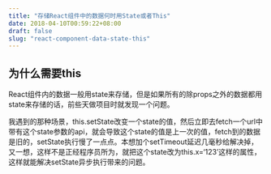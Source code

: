 ```yaml
---
title: "存储React组件中的数据何时用State或者This"
date: 2018-04-10T00:59:22+08:00
draft: false
slug: "react-component-data-state-this"
---
```


## 为什么需要this

React组件内的数据一般用state来存储，但是如果所有的除props之外的数据都用state来存储的话，前些天做项目时就发现一个问题。

我遇到的那种场景，this.setState改变一个state的值，然后立即去fetch一个url中带有这个state参数的api，就会导致这个state的值是上一次的值，fetch到的数据是旧的，setState执行慢了一点点。本想加个setTimeout延迟几毫秒给解决掉，又一想，这样不是正经程序员所为，就把这个state改为this.x=‘123’这样的属性，这样就能解决setState异步执行带来的问题。


